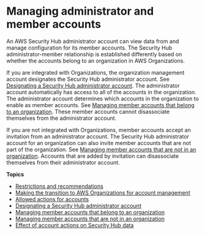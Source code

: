 # Managing administrator and member accounts<a name="securityhub-accounts"></a>

An AWS Security Hub administrator account can view data from and manage configuration for its member accounts\. The Security Hub administrator\-member relationship is established differently based on whether the accounts belong to an organization in AWS Organizations\.

If you are integrated with Organizations, the organization management account designates the Security Hub administrator account\. See [Designating a Security Hub administrator account](designate-orgs-admin-account.md)\. The administrator account automatically has access to all of the accounts in the organization\. The administrator account determines which accounts in the organization to enable as member accounts\. See [Managing member accounts that belong to an organization](securityhub-accounts-orgs.md)\. These member accounts cannot disassociate themselves from the administrator account\.

If you are not integrated with Organizations, member accounts accept an invitation from an administrator account\. The Security Hub administrator account for an organization can also invite member accounts that are not part of the organization\. See [Managing member accounts that are not in an organization](account-management-manual.md)\. Accounts that are added by invitation can disassociate themselves from their administrator account\.

**Topics**
+ [Restrictions and recommendations](securityhub-account-restrictions-recommendations.md)
+ [Making the transition to AWS Organizations for account management](accounts-transition-to-orgs.md)
+ [Allowed actions for accounts](securityhub-accounts-allowed-actions.md)
+ [Designating a Security Hub administrator account](designate-orgs-admin-account.md)
+ [Managing member accounts that belong to an organization](securityhub-accounts-orgs.md)
+ [Managing member accounts that are not in an organization](account-management-manual.md)
+ [Effect of account actions on Security Hub data](securityhub-data-retention.md)